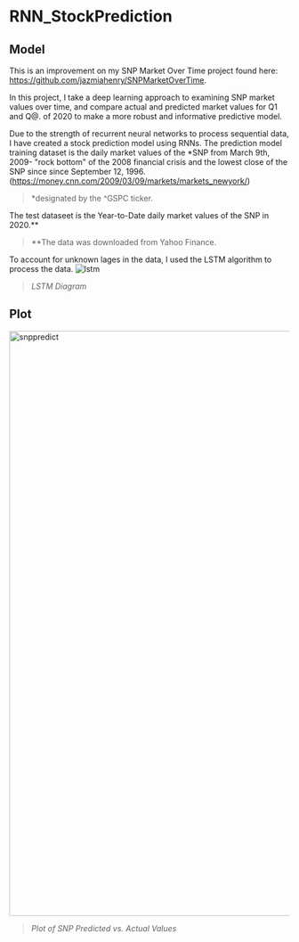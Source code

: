 # RNN_StockPrediction

## Model
This is an improvement on my SNP Market Over Time project found here: 
https://github.com/jazmiahenry/SNPMarketOverTime. 

In this project, I take a deep learning approach to examining SNP market values over time, and compare actual and predicted market values for Q1 and Q@. of 2020 to make a more robust and informative predictive model.

Due to the strength of recurrent neural networks to process sequential data, I have created a stock prediction model using RNNs. The prediction model training dataset is the daily market values of the *SNP from March 9th, 2009- "rock bottom" of the 2008 financial crisis and the lowest close of the SNP since since September 12, 1996.(https://money.cnn.com/2009/03/09/markets/markets_newyork/)

>*designated by the ^GSPC ticker. 

The test dataseet is the Year-to-Date daily market values of the SNP in 2020.**

>**The data was downloaded from Yahoo Finance.

To account for unknown lages in the data, I used the LSTM algorithm to process the data. 
![lstm](https://user-images.githubusercontent.com/48301423/87892868-48eaff00-ca0c-11ea-8785-90c41b046bef.png)

>*LSTM Diagram*

## Plot
<img width="1050" alt="snppredict" src="https://user-images.githubusercontent.com/48301423/88070193-691bda80-cb40-11ea-921d-2fe7f04a802a.png">

>*Plot of SNP Predicted vs. Actual Values*
